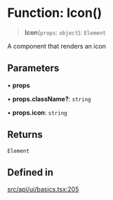 # Function: Icon()

> **Icon**(`props`: `object`): `Element`

A component that renders an icon

## Parameters

• **props**

• **props.className?**: `string`

• **props.icon**: `string`

## Returns

`Element`

## Defined in

[src/api/ui/basics.tsx:205](https://github.com/blacksmithgu/datacore/blob/7b0c019def7e079c43dc5dbea32d9f610e95285b/src/api/ui/basics.tsx#L205)
